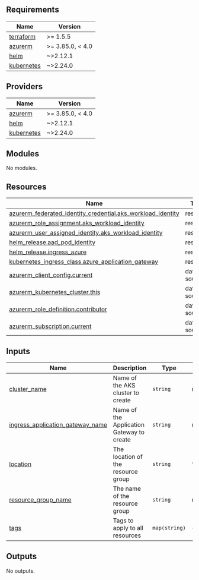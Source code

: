 <!-- BEGINNING OF PRE-COMMIT-TERRAFORM DOCS HOOK -->
## Requirements

| Name | Version |
|------|---------|
| <a name="requirement_terraform"></a> [terraform](#requirement\_terraform) | >= 1.5.5 |
| <a name="requirement_azurerm"></a> [azurerm](#requirement\_azurerm) | >= 3.85.0, < 4.0 |
| <a name="requirement_helm"></a> [helm](#requirement\_helm) | ~>2.12.1 |
| <a name="requirement_kubernetes"></a> [kubernetes](#requirement\_kubernetes) | ~>2.24.0 |

## Providers

| Name | Version |
|------|---------|
| <a name="provider_azurerm"></a> [azurerm](#provider\_azurerm) | >= 3.85.0, < 4.0 |
| <a name="provider_helm"></a> [helm](#provider\_helm) | ~>2.12.1 |
| <a name="provider_kubernetes"></a> [kubernetes](#provider\_kubernetes) | ~>2.24.0 |

## Modules

No modules.

## Resources

| Name | Type |
|------|------|
| [azurerm_federated_identity_credential.aks_workload_identity](https://registry.terraform.io/providers/hashicorp/azurerm/latest/docs/resources/federated_identity_credential) | resource |
| [azurerm_role_assignment.aks_workload_identity](https://registry.terraform.io/providers/hashicorp/azurerm/latest/docs/resources/role_assignment) | resource |
| [azurerm_user_assigned_identity.aks_workload_identity](https://registry.terraform.io/providers/hashicorp/azurerm/latest/docs/resources/user_assigned_identity) | resource |
| [helm_release.aad_pod_identity](https://registry.terraform.io/providers/hashicorp/helm/latest/docs/resources/release) | resource |
| [helm_release.ingress_azure](https://registry.terraform.io/providers/hashicorp/helm/latest/docs/resources/release) | resource |
| [kubernetes_ingress_class.azure_application_gateway](https://registry.terraform.io/providers/hashicorp/kubernetes/latest/docs/resources/ingress_class) | resource |
| [azurerm_client_config.current](https://registry.terraform.io/providers/hashicorp/azurerm/latest/docs/data-sources/client_config) | data source |
| [azurerm_kubernetes_cluster.this](https://registry.terraform.io/providers/hashicorp/azurerm/latest/docs/data-sources/kubernetes_cluster) | data source |
| [azurerm_role_definition.contributor](https://registry.terraform.io/providers/hashicorp/azurerm/latest/docs/data-sources/role_definition) | data source |
| [azurerm_subscription.current](https://registry.terraform.io/providers/hashicorp/azurerm/latest/docs/data-sources/subscription) | data source |

## Inputs

| Name | Description | Type | Default | Required |
|------|-------------|------|---------|:--------:|
| <a name="input_cluster_name"></a> [cluster\_name](#input\_cluster\_name) | Name of the AKS cluster to create | `string` | n/a | yes |
| <a name="input_ingress_application_gateway_name"></a> [ingress\_application\_gateway\_name](#input\_ingress\_application\_gateway\_name) | Name of the Application Gateway to create | `string` | n/a | yes |
| <a name="input_location"></a> [location](#input\_location) | The location of the resource group | `string` | `"germanywestcentral"` | no |
| <a name="input_resource_group_name"></a> [resource\_group\_name](#input\_resource\_group\_name) | The name of the resource group | `string` | n/a | yes |
| <a name="input_tags"></a> [tags](#input\_tags) | Tags to apply to all resources | `map(string)` | `{}` | no |

## Outputs

No outputs.
<!-- END OF PRE-COMMIT-TERRAFORM DOCS HOOK -->
